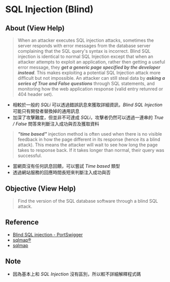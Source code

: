 # SQL Injection (Blind)

## About (View Help)

> When an attacker executes SQL injection attacks, sometimes the server responds with error messages from the database server complaining that the SQL query's syntax is incorrect. Blind SQL injection is identical to normal SQL Injection except that when an attacker attempts to exploit an application, rather then getting a useful error message, they ***get a generic page specified by the developer instead***. This makes exploiting a potential SQL Injection attack more difficult but not impossible. An attacker can still steal data by ***asking a series of True and False questions*** through SQL statements, and monitoring how the web application response (valid entry retunred or 404 header set).
- 相較於一般的 *SQLi* 可以透過錯誤訊息來獲取詳細資訊，*Blind SQL Injection* 可能只有開發者替換掉的通用訊息
- 加深了攻擊難度，但並非不可達成 *SQLi*，攻擊者仍然可以透過一連串的 *True / False* 問答來判斷注入成功與否及獲取資料
> ***"time based"*** injection method is often used when there is no visible feedback in how the page different in its response (hence its a blind attack). This means the attacker will wait to see how long the page takes to response back. If it takes longer than normal, their query was successful.
- 當網頁沒有任何訊息回饋，可以嘗試 *Time based* 類型
- 透過網站服務的回應時間長短來判斷注入成功與否

## Objective (View Help)

> Find the version of the SQL database software through a blind SQL attack.

## Reference

- [Blind SQL injection - PortSwigger](https://portswigger.net/web-security/sql-injection/blind)
- [sqlmap®](https://sqlmap.org/)
- [sqlmap](https://github.com/sqlmapproject/sqlmap)

## Note

- 因為基本上和 *SQL Injection* 沒有區別，所以較不詳細解釋程式碼